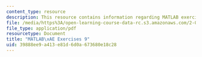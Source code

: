 ```yaml
---
content_type: resource
description: This resource contains information regarding MATLAB exercises 9.
file: /media/https%3A/open-learning-course-data-rc.s3.amazonaws.com/2-086-numerical-computation-for-mechanical-engineers-fall-2012/39888ee9a413e81d6d0a673680e18c28_MIT2_086F12_matlab_ex9.pdf
file_type: application/pdf
resourcetype: Document
title: "MATLAB\xAE Exercises 9"
uid: 39888ee9-a413-e81d-6d0a-673680e18c28
---
```

